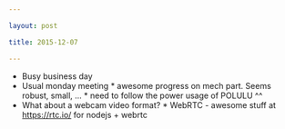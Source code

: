 ```yaml
---

layout: post

title: 2015-12-07

---
```



-   Busy business day
-   Usual monday meeting \* awesome progress on mech part. Seems robust,
    small, ... \* need to follow the power usage of POLULU \^\^
-   What about a webcam video format? \* WebRTC - awesome stuff at
    https://rtc.io/ for nodejs + webrtc

